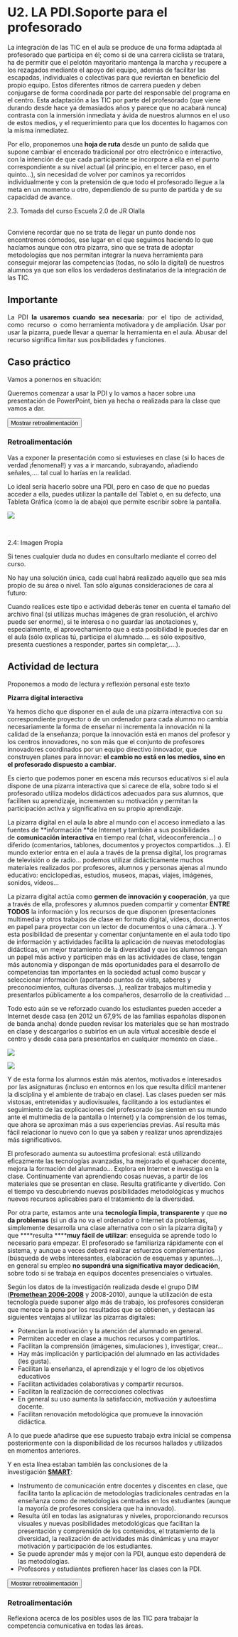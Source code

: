 
# U2.  LA PDI.Soporte para el profesorado

La integración de las TIC en el aula se produce de una forma adaptada al profesorado que participa en él; como si de una carrera ciclista se tratara, ha de permitir que el pelotón mayoritario mantenga la marcha y recupere a los rezagados mediante el apoyo del equipo, además de facilitar las escapadas, individuales o colectivas para que reviertan en beneficio del propio equipo. Estos diferentes ritmos de carrera pueden y deben conjugarse de forma coordinada por parte del responsable del programa en el centro. Esta adaptación a las TIC por parte del profesorado (que viene durando desde hace ya demasiados años y parece que no acabará nunca) contrasta con la inmersión inmediata y ávida de nuestros alumnos en el uso de estos medios, y el requerimiento para que los docentes lo hagamos con la misma inmediatez.

Por ello, proponemos una **hoja de ruta** desde un punto de salida que supone cambiar el encerado tradicional por otro electrónico e interactivo, con la intención de que cada participante se incorpore a ella en el punto correspondiente a su nivel actual (al principio, en el tercer paso, en el quinto...), sin necesidad de volver por caminos ya recorridos individualmente y con la pretensión de que todo el profesorado llegue a la meta en un momento u otro, dependiendo de su punto de partida y de su capacidad de avance.

2.3. Tomada del curso Escuela 2.0 de JR Olalla

<br/>Conviene recordar que no se trata de llegar un punto donde nos encontremos cómodos, ese lugar en el que seguimos haciendo lo que hacíamos aunque con otra pizarra, sino que se trata de adoptar metodologías que nos permitan integrar la nueva herramienta para conseguir mejorar las competencias (todas, no sólo la digital) de nuestros alumnos ya que son ellos los verdaderos destinatarios de la integración de las TIC.

## Importante

La  PDI  **la  usaremos  cuando  sea  necesaria:**  por  el  tipo  de  actividad,  como  recurso  o  como herramienta motivadora y de ampliación. Usar por usar la pizarra, puede llevar a quemar la herramienta en el aula. Abusar del recurso significa limitar sus posibilidades y funciones.

## Caso práctico

Vamos a ponernos en situación:

Queremos comenzar a usar la PDI y lo vamos a hacer sobre una presentación de PowerPoint, bien ya hecha o realizada para la clase que vamos a dar.

<script type="text/javascript">var feedbackquesFeedback0b38text = "Mostrar retroalimentación";</script><input class="feedbackbutton" name="toggle-feedback-quesFeedback0b38" onclick="$exe.toggleFeedback(this,true);return false" type="button" value="Mostrar retroalimentación"/>

### Retroalimentación

Vas a exponer la presentación como si estuvieses en clase (si lo haces de verdad ¡fenomenal!) y vas a ir marcando, subrayando, añadiendo señales,.... tal cual lo harías en la realidad.

Lo ideal sería hacerlo sobre una PDI, pero en caso de que no puedas acceder a ella, puedes utilizar la pantalle del Tablet o, en su defecto, una Tableta Gráfica (como la de abajo) que permite escribir sobre la pantalla.


![](img/capturadatableta.jpg)

 

2.4: Imagen Propia<br/>

Si tenes cualquier duda no dudes en consultarlo mediante el correo del curso.

No hay una solución única, cada cual habrá realizado aquello que sea más propio de su área o nivel. Tan sólo algunas consideraciones de cara al futuro:

Cuando realices este tipo e actividad deberás tener en cuenta el tamaño del archivo final (si utilizas muchas imágenes de gran resolución, el archivo puede ser enorme), si te interesa o no guardar las anotaciones y, especialmente, el aprovechamiento que a esta posibilidad le puedes dar en el aula (sólo explicas tú, participa el alumnado.... es sólo expositivo, presenta cuestiones a responder, partes sin completar,....).

## Actividad de lectura

Proponemos a modo de lectura y reflexión personal este texto 

**Pizarra digital interactiva**

Ya hemos dicho que disponer en el aula de una pizarra interactiva con su correspondiente proyector o de un ordenador para cada alumno no cambia necesariamente la forma de enseñar ni incrementa la innovación ni la calidad de la enseñanza; porque la innovación está en manos del profesor y los centros innovadores, no son más que el conjunto de profesores innovadores coordinados por un equipo directivo innovador, que construyen planes para innovar: **el cambio no está en los medios, sino en el profesorado dispuesto a cambiar**.

Es cierto que podemos poner en escena más recursos educativos si el aula dispone de una pizarra interactiva que si carece de ella, sobre todo si el profesorado utiliza modelos didácticos adecuados para sus alumnos, que faciliten su aprendizaje, incrementen su motivación y permitan la participación activa y significativa en su propio aprendizaje.

La pizarra digital en el aula la abre al mundo con el acceso inmediato a las fuentes de **información **de Internet y también a sus posibilidades de **comunicación interactiva** en tiempo real (chat, videoconferencia...) o diferido (comentarios, tablones, documentos y proyectos compartidos...). El mundo exterior entra en el aula a través de la prensa digital, los programas de televisión o de radio... podemos utilizar didácticamente muchos materiales realizados por profesores, alumnos y personas ajenas al mundo educativo: enciclopedias, estudios, museos, mapas, viajes, imágenes, sonidos, vídeos...

La pizarra digital actúa como **germen de innovación y cooperación**, ya que a través de ella, profesores y alumnos pueden compartir y comentar **ENTRE TODOS** la información y los recursos de que disponen (presentaciones multimedia y otros trabajos de clase en formato digital, vídeos, documentos en papel para proyectar con un lector de documentos o una cámara...). Y esta posibilidad de presentar y comentar conjuntamente en el aula todo tipo de información y actividades facilita la aplicación de nuevas metodologías didácticas, un mejor tratamiento de la diversidad y que los alumnos tengan un papel más activo y participen más en las actividades de clase, tengan más autonomía y dispongan de más oportunidades para el desarrollo de competencias tan importantes en la sociedad actual como buscar y seleccionar información (aportando puntos de vista, saberes y preconocimientos, culturas diversas...), realizar trabajos multimedia y presentarlos públicamente a los compañeros, desarrollo de la creatividad ...

Todo esto aún se ve reforzado cuando los estudiantes pueden acceder a Internet desde casa (en 2012 un 67,9% de las familias españolas disponen de banda ancha) donde pueden revisar los materiales que se han mostrado en clase y descargarlos o subirlos en un aula virtual accesible desde el centro y desde casa para presentarlos en cualquier momento en clase..


![](http://farm7.staticflickr.com/6083/6116571974_8da85c8afe.jpg)


![](http://l.yimg.com/g/images/cc_icon_attribution_small.gif)

Y de esta forma los alumnos están más atentos, motivados e interesados por las asignaturas (incluso en entornos en los que resulta difícil mantener la disciplina y el ambiente de trabajo en clase). Las clases pueden ser más vistosas, entretenidas y audiovisuales, facilitando a los estudiantes el seguimiento de las explicaciones del profesorado (se sienten en su mundo ante el multimedia de la pantalla o Internet) y la comprensión de los temas, que ahora se aproximan más a sus experiencias previas. Así resulta más fácil relacionar lo nuevo con lo que ya saben y realizar unos aprendizajes más significativos.

El profesorado aumenta su autoestima profesional: está utilizando eficazmente las tecnologías avanzadas, ha mejorado el quehacer docente, mejora la formación del alumnado... Explora en Internet e investiga en la clase. Continuamente van aprendiendo cosas nuevas, a partir de los materiales que se presentan en clase. Resulta gratificante y divertido. Con el tiempo va descubriendo nuevas posibilidades metodológicas y muchos nuevos recursos aplicables para el tratamiento de la diversidad.

Por otra parte, estamos ante una **tecnología limpia, transparente** y que ****no da problemas**** (si un día no va el ordenador o Internet da problemas, simplemente desarrolla una clase alternativa con o sin la pizarra digital) y que ****resulta ********muy fácil de utilizar****: enseguida se aprende todo lo necesario para empezar. El profesorado se familiariza rápidamente con el sistema, y aunque a veces deberá realizar esfuerzos complementarios (búsqueda de webs interesantes, elaboración de esquemas y apuntes...), en general su empleo ****no supondrá una significativa mayor dedicación****, sobre todo si se trabaja en equipos docentes presenciales o virtuales.

Según los datos de la investigación realizada desde el grupo DIM (**[Promethean 2006-2008](http://www.slideshare.net/peremarques/investigaciones-sobre-las-pizarras-interactivas-promethean-presentation)** y 2008-2010), aunque la utilización de esta tecnología puede suponer algo más de trabajo, los profesores consideran que merece la pena por los resultados que se obtienen, y destacan las siguientes ventajas al utilizar las pizarras digitales:

- Potencian la motivación y la atención del alumnado en general.
- Permiten acceder en clase a muchos recursos y compartirlos.
- Facilitan la comprensión (imágenes, simulaciones ), investigar, crear...
- Hay más implicación y participación del alumnado en las actividades (les gusta).
- Facilitan la enseñanza, el aprendizaje y el logro de los objetivos educativos
- Facilitan actividades colaborativas y compartir recursos.
- Facilitan la realización de correcciones colectivas
- En general su uso aumenta la satisfacción, motivación y autoestima docente.
- Facilitan renovación metodológica que promueve la innovación didáctica.

A lo que puede añadirse que ese supuesto trabajo extra inicial se compensa posteriormente con la disponibilidad de los recursos hallados y utilizados en momentos anteriores.

Y en esta línea estaban también las conclusiones de la investigación **[SMART](http://www.peremarques.net/pdigital/es/SMART.htm)**:

- Instrumento de comunicación entre docentes y discentes en clase, que facilita tanto la aplicación de metodologías tradicionales centradas en la enseñanza como de metodologías centradas en los estudiantes (aunque la mayoría de profesores considera que ha innovado).
- Resulta útil en todas las asignaturas y niveles, proporcionando recursos visuales y nuevas posibilidades metodológicas que facilitan la presentación y comprensión de los contenidos, el tratamiento de la diversidad, la realización de actividades más dinámicas y una mayor motivación y participación de los estudiantes.
- Se puede aprender más y mejor con la PDI, aunque esto dependerá de las metodologías.
- Profesores y estudiantes prefieren hacer las clases con la PDI.

<script type="text/javascript">var feedback44_42_6text = "Mostrar retroalimentación";</script><input class="feedbackbutton" name="toggle-feedback-44_42_6" onclick="$exe.toggleFeedback(this,true);return false" type="button" value="Mostrar retroalimentación"/>

### Retroalimentación

Reflexiona acerca de los posibles usos de las TIC para trabajar la competencia comunicativa en todas las áreas.


